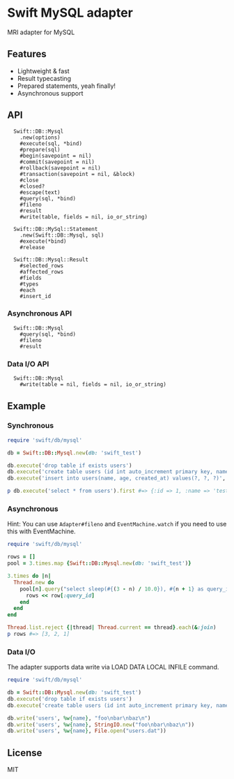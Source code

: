# Swift MySQL adapter

MRI adapter for MySQL

## Features

* Lightweight & fast
* Result typecasting
* Prepared statements, yeah finally!
* Asynchronous support

## API

```
  Swift::DB::Mysql
    .new(options)
    #execute(sql, *bind)
    #prepare(sql)
    #begin(savepoint = nil)
    #commit(savepoint = nil)
    #rollback(savepoint = nil)
    #transaction(savepoint = nil, &block)
    #close
    #closed?
    #escape(text)
    #query(sql, *bind)
    #fileno
    #result
    #write(table, fields = nil, io_or_string)

  Swift::DB::MySql::Statement
    .new(Swift::DB::Mysql, sql)
    #execute(*bind)
    #release

  Swift::DB::Mysql::Result
    #selected_rows
    #affected_rows
    #fields
    #types
    #each
    #insert_id
```

### Asynchronous API

```
  Swift::DB::Mysql
    #query(sql, *bind)
    #fileno
    #result
```

### Data I/O API

```
  Swift::DB::Mysql
    #write(table = nil, fields = nil, io_or_string)
```

## Example


### Synchronous

```ruby
require 'swift/db/mysql'

db = Swift::DB::Mysql.new(db: 'swift_test')

db.execute('drop table if exists users')
db.execute('create table users (id int auto_increment primary key, name text, age integer, created_at datetime)')
db.execute('insert into users(name, age, created_at) values(?, ?, ?)', 'test', 30, Time.now.utc)

p db.execute('select * from users').first #=> {:id => 1, :name => 'test', :age => 30, :created_at=> #<Swift::DateTime>}
```

### Asynchronous

Hint: You can use `Adapter#fileno` and `EventMachine.watch` if you need to use this with EventMachine.

```ruby
require 'swift/db/mysql'

rows = []
pool = 3.times.map {Swift::DB::Mysql.new(db: 'swift_test')}

3.times do |n|
  Thread.new do
    pool[n].query("select sleep(#{(3 - n) / 10.0}), #{n + 1} as query_id") do |row|
      rows << row[:query_id]
    end
  end
end

Thread.list.reject {|thread| Thread.current == thread}.each(&:join)
p rows #=> [3, 2, 1]
```

### Data I/O

The adapter supports data write via LOAD DATA LOCAL INFILE command.

```ruby
require 'swift/db/mysql'

db = Swift::DB::Mysql.new(db: 'swift_test')
db.execute('drop table if exists users')
db.execute('create table users (id int auto_increment primary key, name text)')

db.write('users', %w{name}, "foo\nbar\nbaz\n")
db.write('users', %w{name}, StringIO.new("foo\nbar\nbaz\n"))
db.write('users', %w{name}, File.open("users.dat"))
```

## License

MIT
